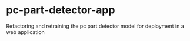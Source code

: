 # pc-part-detector-app
Refactoring and retraining the pc part detector model for deployment in a web application

